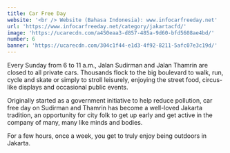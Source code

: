 ```yaml
---
title: Car Free Day
website: '<br /> Website (Bahasa Indonesia): www.infocarfreeday.net'
url: 'https://www.infocarfreeday.net/category/jakartacfd/'
image: 'https://ucarecdn.com/a450eaa3-d857-485a-9d60-bfd5608ae4bd/'
number: 6
banner: 'https://ucarecdn.com/304c1f44-e1d3-4f92-8211-5afc07e3c19d/'
---
```

Every Sunday from 6 to 11 a.m., Jalan Sudirman and Jalan Thamrin are closed to all private cars. Thousands flock to the big boulevard to walk, run, cycle and skate or simply to stroll leisurely, enjoying the street food, circus-like displays and occasional public events.

Originally started as a government initiative to help reduce pollution, car free day on Sudirman and Thamrin has become a well-loved Jakarta tradition, an opportunity for city folk to get up early and get active in the company of many, many like minds and bodies. 

For a few hours, once a week, you get to truly enjoy being outdoors in Jakarta.
